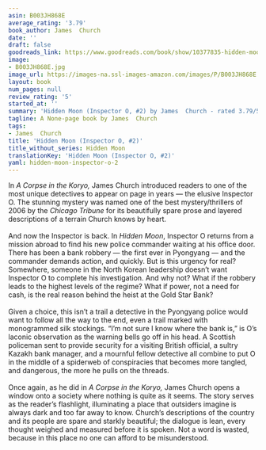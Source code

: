 ```yaml
---
asin: B003JH868E
average_rating: '3.79'
book_author: James  Church
date: ''
draft: false
goodreads_link: https://www.goodreads.com/book/show/10377835-hidden-moon
image:
- B003JH868E.jpg
image_url: https://images-na.ssl-images-amazon.com/images/P/B003JH868E.01._SCLZZZZZZZ.jpg
layout: book
num_pages: null
review_rating: '5'
started_at: ''
summary: 'Hidden Moon (Inspector O, #2) by James  Church - rated 3.79/5 on Goodreads'
tagline: A None-page book by James  Church
tags:
- James  Church
title: 'Hidden Moon (Inspector O, #2)'
title_without_series: Hidden Moon
translationKey: 'Hidden Moon (Inspector O, #2)'
yaml: hidden-moon-inspector-o-2
---
```


In <i>A Corpse in the Koryo, </i>James Church introduced readers to one of the most unique detectives to appear on page in years — the elusive Inspector O. The stunning mystery was named one of the best mystery/thrillers of 2006 by the <i>Chicago Tribune</i> for its beautifully spare prose and layered descriptions of a terrain Church knows by heart.<br /><br />And now the Inspector is back. In <i>Hidden Moon</i>, Inspector O returns from a mission abroad to find his new police commander waiting at his office door. There has been a bank robbery — the first ever in Pyongyang — and the commander demands action, and quickly. But is this urgency for real?   Somewhere, someone in the North Korean leadership doesn’t want Inspector O to complete his investigation. And why not? What if the robbery leads to the highest levels of the regime? What if power, not a need for cash, is the real reason behind the heist at the Gold Star Bank?<br /><br />Given a choice, this isn’t a trail a detective in the Pyongyang police would want to follow all the way to the end, even a trail marked with monogrammed silk stockings. “I’m not sure I know where the bank is,” is O’s laconic observation as the warning bells go off in his head. A Scottish policeman sent to provide security for a visiting British official, a sultry Kazakh bank manager, and a mournful fellow detective all combine to put O in the middle of a spiderweb of conspiracies that becomes more tangled, and dangerous, the more he pulls on the threads.<br /><br />Once again, as he did in <i>A</i> <i>Corpse in the Koryo,</i> James Church opens a window onto a society where nothing is quite as it seems. The story serves as the reader’s flashlight,<b>
  <i> </i>
</b>illuminating a place that outsiders imagine is always dark and too far away to know. Church’s descriptions of the country and its people are spare and starkly beautiful; the dialogue is lean, every thought weighed and measured before it is spoken. Not a word is wasted, because in this place no one can afford to be misunderstood.
